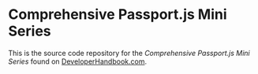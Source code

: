 # Comprehensive Passport.js Mini Series

This is the source code repository for the _Comprehensive Passport.js Mini Series_ found on [DeveloperHandbook.com](https://developerhandbook.com/passport.js/passportjs-with-jwt-mongo-mongoose/).
